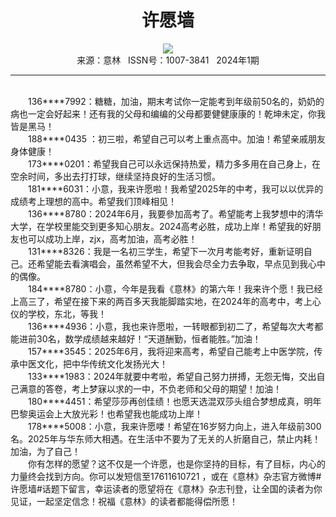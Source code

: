 # <center>许愿墙</center>

<div align=center><img src="https://raw.githubusercontent.com/leaguecn/magazines/main/img_authors/%d7%f7%d5%df%a3%ba.jpg"></div>

<center>来源：意林   ISSN号：1007-3841   2024年1期</center>

* * *

<br>　　136\*\*\*\*7992：糖糖，加油，期末考试你一定能考到年级前50名的，奶奶的病也一定会好起来！还有我的父母和编编的父母都要健健康康的！乾坤未定，你我皆是黑马！  
　　188\*\*\*\*0435 ：初三啦，希望自己可以考上重点高中。加油！希望亲戚朋友身体健康！  
　　173\*\*\*\*0201：希望我自己可以永远保持热爱，精力多多用在自己身上，在空余时间，多出去打打球，继续坚持良好的生活习惯。  
　　181\*\*\*\*6031：小意，我来许愿啦！我希望2025年的中考，我可以以优异的成绩考上理想的高中。希望我们顶峰相见！  
　　136\*\*\*\*8780：2024年6月，我要參加高考了。希望能考上我梦想中的清华大学，在学校里能交到更多知心朋友。2024高考必胜，成功上岸！希望我的好朋友也可以成功上岸，zjx，高考加油，高考必胜！  
　　131\*\*\*\*8326：我是一名初三学生，希望下一次月考能考好，重新证明自己。还希望能去看演唱会，虽然希望不大，但我会尽全力去争取，早点见到我心中的偶像。  
　　184\*\*\*\*8780：小意，今年是我看《意林》的第六年！我来许个愿！我已经上高三了，希望在接下来的两百多天我能脚踏实地，在2024年的高考中，考上心仪的学校，东北，等我！  
　　136\*\*\*\*4936：小意，我也来许愿啦，一转眼都到初二了，希望每次大考都能进前30名，数学成绩越来越好！“天道酬勤，恒者能胜。”加油！  
　　157\*\*\*\*3545：2025年6月，我将迎来高考，希望自己能考上中医学院，传承中医文化，把中华传统文化发扬光大！  
　　133\*\*\*\*1983：2024年就要中考啦，希望自己努力拼搏，无怨无悔，交出自己满意的答卷，考上梦寐以求的一中，不负老师和父母的期望！加油！  
　　180\*\*\*\*4451：希望莎莎再创佳绩！也愿天选混双莎头组合梦想成真，明年巴黎奥运会上大放光彩！也希望我也能成功上岸！  
　　178\*\*\*\*5008：小意，我来许愿喽！希望在16岁努力向上，进入年级前300名。2025年与华东师大相遇。在生活中不要为了无关的人折磨自己，禁止内耗！加油，为了自己！  
　　你有怎样的愿望？这不仅是一个许愿，也是你坚持的目标，有了目标，内心的力量终会找到方向。你可以发短信至17611610721 ，或在《意林》杂志官方微博#许愿墙#话题下留言，幸运读者的愿望将在《意林》杂志刊登，让全国的读者为你见证，一起坚定信念！祝福《意林》的读者都能得偿所愿！
